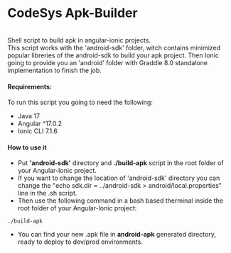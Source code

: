 # CodeSys Apk-Builder
<br>
Shell script to build apk in angular-ionic projects. <br>
This script works with the 'android-sdk' folder, witch contains minimized popular libreries of the android-sdk to build your apk project. Then Ionic going to provide you an 'android' folder with Graddle 8.0 standalone implementation to finish the job.

#### Requirements:
To run this script you going to need the following:
   - Java 17
   - Angular ^17.0.2
   - Ionic CLI 7.1.6

#### How to use it
  - Put <strong>'android-sdk'</strong> directory and <strong>./build-apk</strong> script in the root folder of your Angular-Ionic project.
  - If you want to change the location of 'android-sdk' directory you can change the "echo sdk.dir = ../android-sdk > android/local.properties" line in the .sh script.
  - Then use the following command in a bash based therminal inside the root folder of your Angular-Ionic project:

```shell
./build-apk
```
  - You can find your new .apk file in <strong>android-apk</strong> generated directory, ready to deploy to dev/prod environments. 

